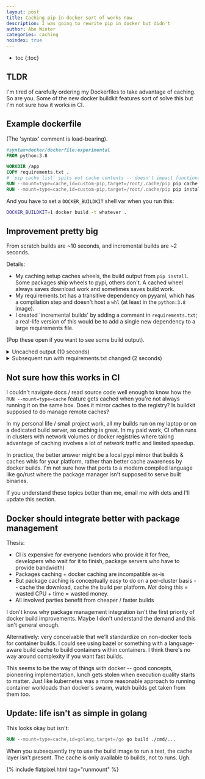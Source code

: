 ```yaml
---
layout: post
title: Caching pip in docker sort of works now
description: I was going to rewrite pip in docker but didn't
author: Abe Winter
categories: caching
noindex: true
---
```


* toc
{:toc}

## TLDR

I'm tired of carefully ordering my Dockerfiles to take advantage of caching. So are you. Some of the new docker buildkit features sort of solve this but I'm not sure how it works in CI.

## Example dockerfile

(The 'syntax' comment is load-bearing).

```dockerfile
#syntax=docker/dockerfile:experimental
FROM python:3.8

WORKDIR /app
COPY requirements.txt .
# `pip cache list` spits out cache contents -- doesn't impact functionality but shows that the cache is working.
RUN --mount=type=cache,id=custom-pip,target=/root/.cache/pip pip cache list
RUN --mount=type=cache,id=custom-pip,target=/root/.cache/pip pip install -r requirements.txt
```

And you have to set a `DOCKER_BUILDKIT` shell var when you run this:

```sh
DOCKER_BUILDKIT=1 docker build -t whatever .
```

## Improvement pretty big

From scratch builds are ~10 seconds, and incremental builds are ~2 seconds.

Details:

* My caching setup caches wheels, the build output from `pip install`. Some packages ship wheels to pypi, others don't. A cached wheel always saves download work and sometimes saves build work.
* My requirements.txt has a transitive dependency on pyyaml, which has a compilation step and doesn't host a `whl` (at least in the `python:3.8` image).
* I created 'incremental builds' by adding a comment in `requirements.txt`; a real-life version of this would be to add a single new dependency to a large requirements file.

(Pop these open if you want to see some build output).

<details>
<summary>
Uncached output (10 seconds)
</summary>
<pre>
#10 [stage-0 4/5] RUN --mount=type=cache,id=custom-pip,target=/root/.cache/p...
#10 0.873 Nothing cached.
#10 DONE 0.9s

#11 [stage-0 5/5] RUN --mount=type=cache,id=custom-pip,target=/root/.cache/p...
#11 1.276 Collecting automig==0.1.1
#11 1.387   Downloading automig-0.1.1.tar.gz (16 kB)
#11 1.811 Collecting sqlparse==0.3.0
#11 1.831   Downloading sqlparse-0.3.0-py2.py3-none-any.whl (39 kB)
#11 1.917 Collecting gitpython==3.1.0
#11 1.939   Downloading GitPython-3.1.0-py3-none-any.whl (450 kB)
#11 2.237 Collecting pyyaml==5.1
#11 2.256   Downloading PyYAML-5.1.tar.gz (274 kB)
#11 2.721 Collecting gitdb<5,>=4.0.1
#11 2.742   Downloading gitdb-4.0.5-py3-none-any.whl (63 kB)
#11 2.850 Collecting smmap<4,>=3.0.1
#11 2.873   Downloading smmap-3.0.4-py2.py3-none-any.whl (25 kB)
#11 2.888 Building wheels for collected packages: automig, pyyaml
#11 2.888   Building wheel for automig (setup.py): started
#11 3.155   Building wheel for automig (setup.py): finished with status 'done'
#11 3.155   Created wheel for automig: filename=automig-0.1.1-py3-none-any.whl size=15793 sha256=3ea320007aa5ddc9de90a947e80628eaf3dbf40ec50a5da4fca448fe0f9c1e0b
#11 3.155   Stored in directory: /root/.cache/pip/wheels/06/c0/46/8299287bb8a6d390a81fda57644f12ab77dc0f773bd5cab4dc
#11 3.156   Building wheel for pyyaml (setup.py): started
#11 8.901   Building wheel for pyyaml (setup.py): finished with status 'done'
#11 8.903   Created wheel for pyyaml: filename=PyYAML-5.1-cp38-cp38-linux_x86_64.whl size=568218 sha256=e25710020c0bbcfaaea9c2a4ba76a3b4b76e5c0f1c5df3b73d0d82f543d3fb30
#11 8.903   Stored in directory: /root/.cache/pip/wheels/52/dd/2b/10ff8b0ac81b93946bb5fb9e6749bae2dac246506c8774e6cf
#11 8.904 Successfully built automig pyyaml
#11 8.949 Installing collected packages: sqlparse, smmap, gitdb, gitpython, pyyaml, automig
#11 9.322 Successfully installed automig-0.1.1 gitdb-4.0.5 gitpython-3.1.0 pyyaml-5.1 smmap-3.0.4 sqlparse-0.3.0
#11 DONE 9.6s
</pre>
</details>

<details>
<summary>
Subsequent run with requirements.txt changed (2 seconds)
</summary>
<pre>
#10 [stage-0 4/5] RUN --mount=type=cache,id=custom-pip,target=/root/.cache/p...
#10 0.894 Cache contents:
#10 0.894
#10 0.894  - PyYAML-5.1-cp38-cp38-linux_x86_64.whl (568 kB)
#10 0.894  - automig-0.1.1-py3-none-any.whl (15 kB)
#10 DONE 0.9s

#11 [stage-0 5/5] RUN --mount=type=cache,id=custom-pip,target=/root/.cache/p...
#11 1.318 Processing /root/.cache/pip/wheels/06/c0/46/8299287bb8a6d390a81fda57644f12ab77dc0f773bd5cab4dc/automig-0.1.1-py3-none-any.whl
#11 1.392 Processing /root/.cache/pip/wheels/52/dd/2b/10ff8b0ac81b93946bb5fb9e6749bae2dac246506c8774e6cf/PyYAML-5.1-cp38-cp38-linux_x86_64.whl
#11 1.466 Collecting gitpython==3.1.0
#11 1.469   Using cached GitPython-3.1.0-py3-none-any.whl (450 kB)
#11 1.543 Collecting sqlparse==0.3.0
#11 1.544   Using cached sqlparse-0.3.0-py2.py3-none-any.whl (39 kB)
#11 1.612 Collecting gitdb<5,>=4.0.1
#11 1.615   Using cached gitdb-4.0.5-py3-none-any.whl (63 kB)
#11 1.655 Collecting smmap<4,>=3.0.1
#11 1.657   Using cached smmap-3.0.4-py2.py3-none-any.whl (25 kB)
#11 1.711 Installing collected packages: pyyaml, smmap, gitdb, gitpython, sqlparse, automig
#11 2.098 Successfully installed automig-0.1.1 gitdb-4.0.5 gitpython-3.1.0 pyyaml-5.1 smmap-3.0.4 sqlparse-0.3.0
#11 DONE 2.2s
</pre>
</details>

## Not sure how this works in CI

I couldn't navigate docs / read source code well enough to know how the `RUN --mount=type=cache` feature gets cached when you're not always running it on the same box. Does it mirror caches to the registry? Is buildkit supposed to do manage remote caches?

In my personal life / small project work, all my builds run on my laptop or on a dedicated build server, so caching is great. In my paid work, CI often runs in clusters with network volumes or docker registries where taking advantage of caching involves a lot of network traffic and limited speedup.

In practice, the better answer might be a local pypi mirror that builds & caches whls for your platform, rather than better cache awareness by docker builds. I'm not sure how that ports to a modern compiled language like go/rust where the package manager isn't supposed to serve built binaries.

If you understand these topics better than me, email me with dets and I'll update this section.

## Docker should integrate better with package management

Thesis:

* CI is expensive for everyone (vendors who provide it for free, developers who wait for it to finish, package servers who have to provide bandwidth)
* Packages caching + docker caching are incompatible as-is
* But package caching is conceptually easy to do on a per-cluster basis -- cache the download, cache the build per platform. *Not* doing this = wasted CPU + time = wasted money.
* All involved parties benefit from cheaper / faster builds

I don't know why package management integration isn't the first priority of docker build improvements. Maybe I don't understand the demand and this isn't general enough.

Alternatively: very conceivable that we'll standardize on non-docker tools for container builds. I could see using bazel or something with a language-aware build cache to build containers within containers. I think there's no way around complexity if you want fast builds.

This seems to be the way of things with docker -- good concepts, pioneering implementation, lunch gets stolen when execution quality starts to matter. Just like kubernetes was a more reasonable approach to running container workloads than docker's swarm, watch builds get taken from them too.

## Update: life isn't as simple in golang

This looks okay but isn't:

```dockerfile
RUN --mount=type=cache,id=golang,target=/go go build ./cmd/...
```

When you subsequently try to use the build image to run a test, the cache layer isn't present.
The cache is only available to builds, not to runs.
Ugh.

{% include flatpixel.html tag="runmount" %}
